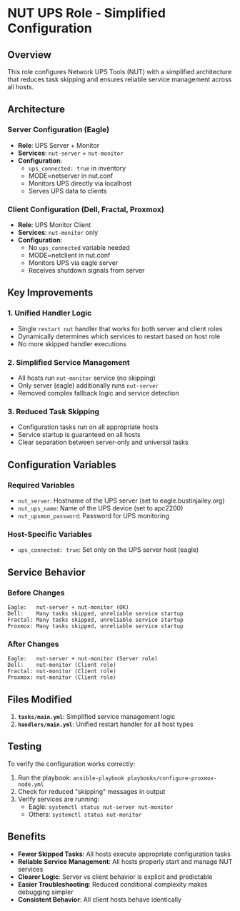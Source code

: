 # NUT UPS Role - Simplified Configuration

## Overview

This role configures Network UPS Tools (NUT) with a simplified architecture that reduces task skipping and ensures reliable service management across all hosts.

## Architecture

### Server Configuration (Eagle)
- **Role**: UPS Server + Monitor
- **Services**: `nut-server` + `nut-monitor`
- **Configuration**: 
  - `ups_connected: true` in inventory
  - MODE=netserver in nut.conf
  - Monitors UPS directly via localhost
  - Serves UPS data to clients

### Client Configuration (Dell, Fractal, Proxmox)
- **Role**: UPS Monitor Client
- **Services**: `nut-monitor` only
- **Configuration**:
  - No `ups_connected` variable needed
  - MODE=netclient in nut.conf
  - Monitors UPS via eagle server
  - Receives shutdown signals from server

## Key Improvements

### 1. Unified Handler Logic
- Single `restart nut` handler that works for both server and client roles
- Dynamically determines which services to restart based on host role
- No more skipped handler executions

### 2. Simplified Service Management
- All hosts run `nut-monitor` service (no skipping)
- Only server (eagle) additionally runs `nut-server`
- Removed complex fallback logic and service detection

### 3. Reduced Task Skipping
- Configuration tasks run on all appropriate hosts
- Service startup is guaranteed on all hosts
- Clear separation between server-only and universal tasks

## Configuration Variables

### Required Variables
- `nut_server`: Hostname of the UPS server (set to eagle.bustinjailey.org)
- `nut_ups_name`: Name of the UPS device (set to apc2200)
- `nut_upsmon_password`: Password for UPS monitoring

### Host-Specific Variables
- `ups_connected: true`: Set only on the UPS server host (eagle)

## Service Behavior

### Before Changes
```
Eagle:   nut-server + nut-monitor (OK)
Dell:    Many tasks skipped, unreliable service startup
Fractal: Many tasks skipped, unreliable service startup  
Proxmox: Many tasks skipped, unreliable service startup
```

### After Changes
```
Eagle:   nut-server + nut-monitor (Server role)
Dell:    nut-monitor (Client role)
Fractal: nut-monitor (Client role)
Proxmox: nut-monitor (Client role)
```

## Files Modified

1. **`tasks/main.yml`**: Simplified service management logic
2. **`handlers/main.yml`**: Unified restart handler for all host types

## Testing

To verify the configuration works correctly:

1. Run the playbook: `ansible-playbook playbooks/configure-proxmox-node.yml`
2. Check for reduced "skipping" messages in output
3. Verify services are running:
   - Eagle: `systemctl status nut-server nut-monitor`
   - Others: `systemctl status nut-monitor`

## Benefits

- **Fewer Skipped Tasks**: All hosts execute appropriate configuration tasks
- **Reliable Service Management**: All hosts properly start and manage NUT services
- **Clearer Logic**: Server vs client behavior is explicit and predictable
- **Easier Troubleshooting**: Reduced conditional complexity makes debugging simpler
- **Consistent Behavior**: All client hosts behave identically